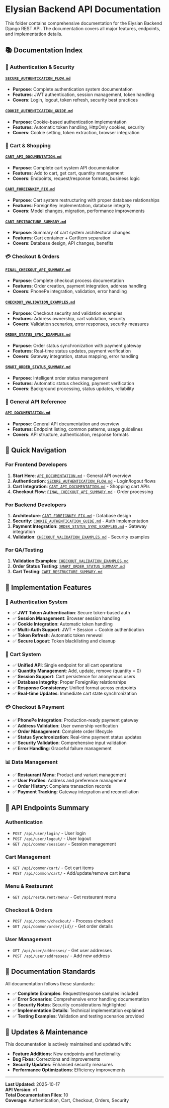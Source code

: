 # Elysian Backend API Documentation

This folder contains comprehensive documentation for the Elysian Backend Django REST API. The documentation covers all major features, endpoints, and implementation details.

## 📚 Documentation Index

### **🔐 Authentication & Security**

#### [`SECURE_AUTHENTICATION_FLOW.md`](./SECURE_AUTHENTICATION_FLOW.md)
- **Purpose**: Complete authentication system documentation
- **Features**: JWT authentication, session management, token handling
- **Covers**: Login, logout, token refresh, security best practices

#### [`COOKIE_AUTHENTICATION_GUIDE.md`](./COOKIE_AUTHENTICATION_GUIDE.md)
- **Purpose**: Cookie-based authentication implementation
- **Features**: Automatic token handling, HttpOnly cookies, security
- **Covers**: Cookie setting, token extraction, browser integration

### **🛒 Cart & Shopping**

#### [`CART_API_DOCUMENTATION.md`](./CART_API_DOCUMENTATION.md)
- **Purpose**: Complete cart system API documentation
- **Features**: Add to cart, get cart, quantity management
- **Covers**: Endpoints, request/response formats, business logic

#### [`CART_FOREIGNKEY_FIX.md`](./CART_FOREIGNKEY_FIX.md)
- **Purpose**: Cart system restructuring with proper database relationships
- **Features**: ForeignKey implementation, database integrity
- **Covers**: Model changes, migration, performance improvements

#### [`CART_RESTRUCTURE_SUMMARY.md`](./CART_RESTRUCTURE_SUMMARY.md)
- **Purpose**: Summary of cart system architectural changes
- **Features**: Cart container + CartItem separation
- **Covers**: Database design, API changes, benefits

### **💳 Checkout & Orders**

#### [`FINAL_CHECKOUT_API_SUMMARY.md`](./FINAL_CHECKOUT_API_SUMMARY.md)
- **Purpose**: Complete checkout process documentation
- **Features**: Order creation, payment integration, address handling
- **Covers**: PhonePe integration, validation, error handling

#### [`CHECKOUT_VALIDATION_EXAMPLES.md`](./CHECKOUT_VALIDATION_EXAMPLES.md)
- **Purpose**: Checkout security and validation examples
- **Features**: Address ownership, cart validation, security
- **Covers**: Validation scenarios, error responses, security measures

#### [`ORDER_STATUS_SYNC_EXAMPLES.md`](./ORDER_STATUS_SYNC_EXAMPLES.md)
- **Purpose**: Order status synchronization with payment gateway
- **Features**: Real-time status updates, payment verification
- **Covers**: Gateway integration, status mapping, error handling

#### [`SMART_ORDER_STATUS_SUMMARY.md`](./SMART_ORDER_STATUS_SUMMARY.md)
- **Purpose**: Intelligent order status management
- **Features**: Automatic status checking, payment verification
- **Covers**: Background processing, status updates, reliability

### **📖 General API Reference**

#### [`API_DOCUMENTATION.md`](./API_DOCUMENTATION.md)
- **Purpose**: General API documentation and overview
- **Features**: Endpoint listing, common patterns, usage guidelines
- **Covers**: API structure, authentication, response formats

## 🎯 Quick Navigation

### **For Frontend Developers**
1. **Start Here**: [`API_DOCUMENTATION.md`](./API_DOCUMENTATION.md) - General API overview
2. **Authentication**: [`SECURE_AUTHENTICATION_FLOW.md`](./SECURE_AUTHENTICATION_FLOW.md) - Login/logout flows
3. **Cart Integration**: [`CART_API_DOCUMENTATION.md`](./CART_API_DOCUMENTATION.md) - Shopping cart APIs
4. **Checkout Flow**: [`FINAL_CHECKOUT_API_SUMMARY.md`](./FINAL_CHECKOUT_API_SUMMARY.md) - Order processing

### **For Backend Developers**
1. **Architecture**: [`CART_FOREIGNKEY_FIX.md`](./CART_FOREIGNKEY_FIX.md) - Database design
2. **Security**: [`COOKIE_AUTHENTICATION_GUIDE.md`](./COOKIE_AUTHENTICATION_GUIDE.md) - Auth implementation
3. **Payment Integration**: [`ORDER_STATUS_SYNC_EXAMPLES.md`](./ORDER_STATUS_SYNC_EXAMPLES.md) - Gateway integration
4. **Validation**: [`CHECKOUT_VALIDATION_EXAMPLES.md`](./CHECKOUT_VALIDATION_EXAMPLES.md) - Security examples

### **For QA/Testing**
1. **Validation Examples**: [`CHECKOUT_VALIDATION_EXAMPLES.md`](./CHECKOUT_VALIDATION_EXAMPLES.md)
2. **Order Status Testing**: [`SMART_ORDER_STATUS_SUMMARY.md`](./SMART_ORDER_STATUS_SUMMARY.md)
3. **Cart Testing**: [`CART_RESTRUCTURE_SUMMARY.md`](./CART_RESTRUCTURE_SUMMARY.md)

## 🔧 Implementation Features

### **🔐 Authentication System**
- ✅ **JWT Token Authentication**: Secure token-based auth
- ✅ **Session Management**: Browser session handling
- ✅ **Cookie Integration**: Automatic token handling
- ✅ **Multi-Auth Support**: JWT + Session + Cookie authentication
- ✅ **Token Refresh**: Automatic token renewal
- ✅ **Secure Logout**: Token blacklisting and cleanup

### **🛒 Cart System**
- ✅ **Unified API**: Single endpoint for all cart operations
- ✅ **Quantity Management**: Add, update, remove (quantity = 0)
- ✅ **Session Support**: Cart persistence for anonymous users
- ✅ **Database Integrity**: Proper ForeignKey relationships
- ✅ **Response Consistency**: Unified format across endpoints
- ✅ **Real-time Updates**: Immediate cart state synchronization

### **💳 Checkout & Payment**
- ✅ **PhonePe Integration**: Production-ready payment gateway
- ✅ **Address Validation**: User ownership verification
- ✅ **Order Management**: Complete order lifecycle
- ✅ **Status Synchronization**: Real-time payment status updates
- ✅ **Security Validation**: Comprehensive input validation
- ✅ **Error Handling**: Graceful failure management

### **📊 Data Management**
- ✅ **Restaurant Menu**: Product and variant management
- ✅ **User Profiles**: Address and preference management
- ✅ **Order History**: Complete transaction records
- ✅ **Payment Tracking**: Gateway integration and reconciliation

## 🚀 API Endpoints Summary

### **Authentication**
- `POST /api/user/login/` - User login
- `POST /api/user/logout/` - User logout
- `GET /api/common/session/` - Session management

### **Cart Management**
- `GET /api/common/cart/` - Get cart items
- `POST /api/common/cart/` - Add/update/remove cart items

### **Menu & Restaurant**
- `GET /api/restaurent/menu/` - Get restaurant menu

### **Checkout & Orders**
- `POST /api/common/checkout/` - Process checkout
- `GET /api/common/order/{id}/` - Get order details

### **User Management**
- `GET /api/user/addresses/` - Get user addresses
- `POST /api/user/addresses/` - Add new address

## 📝 Documentation Standards

All documentation follows these standards:
- ✅ **Complete Examples**: Request/response samples included
- ✅ **Error Scenarios**: Comprehensive error handling documentation
- ✅ **Security Notes**: Security considerations highlighted
- ✅ **Implementation Details**: Technical implementation explained
- ✅ **Testing Examples**: Validation and testing scenarios provided

## 🔄 Updates & Maintenance

This documentation is actively maintained and updated with:
- **Feature Additions**: New endpoints and functionality
- **Bug Fixes**: Corrections and improvements
- **Security Updates**: Enhanced security measures
- **Performance Optimizations**: Efficiency improvements

---

**Last Updated**: 2025-10-17  
**API Version**: v1  
**Total Documentation Files**: 10  
**Coverage**: Authentication, Cart, Checkout, Orders, Security
